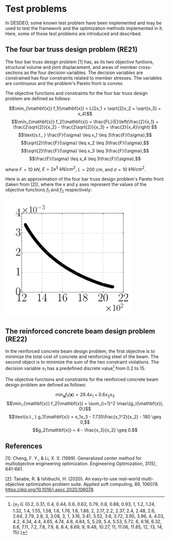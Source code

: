 # Test problems

In DESDEO, some known test problem have been implemented and may be used to test the framework and the optimization methods implemented in it.
Here, some of those test problems are introduced and described.

## The four bar truss design problem (RE21)

The four bar truss design problem [1] has, as its two objective funtions, structural volume and joint displacement, and areas of member cross-sections as the four decision variables. The decision variables are constrained has four constraints related to member stresses. The variables are continuous and the problem's Pareto front is convex.

The objective functions and constraints for the four bar truss design problem are defined as follows:

$$\min_{\mathbf{x}}  f_1(\mathbf{x})  = L(2x_1 + \sqrt{2}x_2 + \sqrt{x_3} + x_4)$$
$$\min_{\mathbf{x}}  f_2(\mathbf{x})  = \frac{FL}{E}\left(\frac{2}{x_1} + \frac{2\sqrt{2}}{x_2} - \frac{2\sqrt{2}}{x_3} + \frac{2}{x_4}\right) $$
$$\text{s.t., }    \frac{F}{\sigma} \leq x_1  \leq 3\frac{F}{\sigma},$$
$$\sqrt{2}\frac{F}{\sigma} \leq x_2  \leq 3\frac{F}{\sigma},$$
$$\sqrt{2}\frac{F}{\sigma} \leq x_3  \leq 3\frac{F}{\sigma},$$
$$\frac{F}{\sigma} \leq x_4  \leq 3\frac{F}{\sigma},$$

where $F = 10$ $kN$, $E = 2e^5$ $kN/cm^2$, $L = 200$ $cm$, and $\sigma = 10$ $kN/cm^2$.

Here is an approximation of the four bar truss design problem's Pareto front (taken from [2]), where the $x$ and $y$ axes represent the values of the objective functions $f_1$ and $f_2$ respectively:

<img src="../assets/re21_pf_ss.png" alt="A picture of the Pareto front" width="400"/>

## The reinforced concrete beam design problem (RE22)

In the reinforced concrete beam design problem, the first objective is to minimize the total cost of concrete and reinforcing steel of the beam. The second object is to minimize the sum of the two constraint violations. The decision variable $x_1$ has a predefined discrete value[^1] from 0.2 to 15.

The objective functions and constraints for the reinforced concrete beam design problem are defined as follows:

$$\min_{\mathbf{x}}  f_1(\mathbf{x})  = 29.4x_1 + 0.6x_2x_3$$
$$\min_{\mathbf{x}}  f_2(\mathbf{x}) = \sum_{i=1}^2 \max\{g_i(\mathbf{x}), 0\}$$
$$\text{s.t., }    g_1(\mathbf{x}) = x_1x_3 - 7.735\frac{x_1^2}{x_2} - 180 \geq 0,$$
$$g_2(\mathbf{x})  = 4 - \frac{x_3}{x_2} \geq 0.$$

## References
[1]: Cheng, F. Y., & Li, X. S. (1999). Generalized center method for multiobjective engineering optimization. Engineering Optimization, 31(5), 641-661.

[2]: Tanabe, R. & Ishibuchi, H. (2020). An easy-to-use real-world multi-objective optimization problem suite. Applied soft computing, 89, 106078. https://doi.org/10.1016/j.asoc.2020.106078.

[^1]: {$x_1$ ∈ {0.2, 0.31, 0.4, 0.44, 0.6, 0.62, 0.79, 0.8, 0.88, 0.93, 1, 1.2, 1.24, 1.32, 1.4, 1.55,
1.58, 1.6, 1.76, 1.8, 1.86, 2, 2.17, 2.2, 2.37, 2.4, 2.48, 2.6, 2.64, 2.79, 2.8, 3, 3.08, 3, 1, 3.16, 3.41, 3.52,
3.6, 3.72, 3.95, 3.96, 4, 4.03, 4.2, 4.34, 4.4, 4.65, 4.74, 4.8, 4.84, 5, 5.28, 5.4, 5.53, 5.72, 6, 6.16, 6.32,
6.6, 7.11, 7.2, 7.8, 7.9, 8, 8.4, 8.69, 9, 9.48, 10.27, 11, 11.06, 11.85, 12, 13, 14, 15}.}